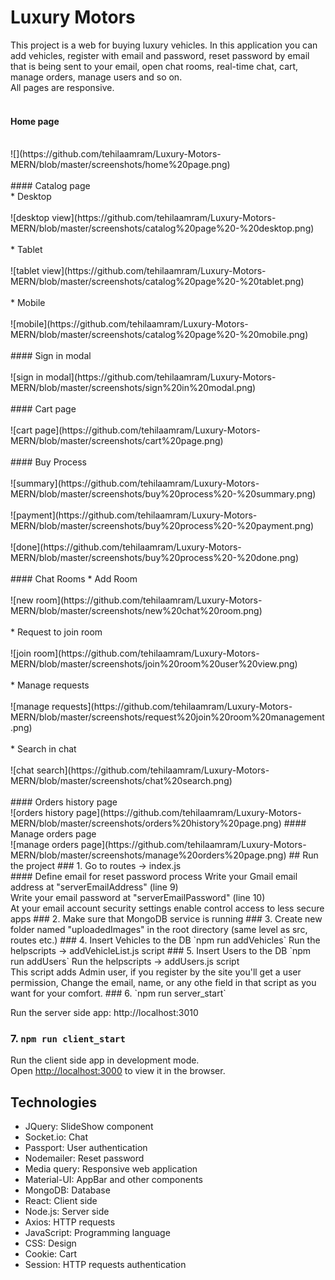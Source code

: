 # Luxury Motors
This project is a web for buying luxury vehicles. In this application you can add vehicles, register with email and password, reset password by email that is being sent to your email, open chat rooms, real-time chat, cart, manage orders, manage users and so on. <br />
All pages are responsive. <br /> <br />
#### Home page
<br />
![](https://github.com/tehilaamram/Luxury-Motors-MERN/blob/master/screenshots/home%20page.png)
<br /> <br />
#### Catalog page <br />
* Desktop <br /> <br />
![desktop view](https://github.com/tehilaamram/Luxury-Motors-MERN/blob/master/screenshots/catalog%20page%20-%20desktop.png)
<br /> <br />
* Tablet <br /> <br />
![tablet view](https://github.com/tehilaamram/Luxury-Motors-MERN/blob/master/screenshots/catalog%20page%20-%20tablet.png)
<br /> <br />
* Mobile <br /> <br />
![mobile](https://github.com/tehilaamram/Luxury-Motors-MERN/blob/master/screenshots/catalog%20page%20-%20mobile.png)
<br /> <br />
#### Sign in modal
<br /> <br />
![sign in modal](https://github.com/tehilaamram/Luxury-Motors-MERN/blob/master/screenshots/sign%20in%20modal.png)
<br /> <br />
#### Cart page
<br /> <br />
![cart page](https://github.com/tehilaamram/Luxury-Motors-MERN/blob/master/screenshots/cart%20page.png)
<br /> <br />
#### Buy Process
<br /> <br />
![summary](https://github.com/tehilaamram/Luxury-Motors-MERN/blob/master/screenshots/buy%20process%20-%20summary.png)
<br/> <br/>
![payment](https://github.com/tehilaamram/Luxury-Motors-MERN/blob/master/screenshots/buy%20process%20-%20payment.png)
<br/><br/>
![done](https://github.com/tehilaamram/Luxury-Motors-MERN/blob/master/screenshots/buy%20process%20-%20done.png)
<br/><br/>
#### Chat Rooms
* Add Room
<br /> <br />
![new room](https://github.com/tehilaamram/Luxury-Motors-MERN/blob/master/screenshots/new%20chat%20room.png)
<br/><br/>
* Request to join room
<br/><br/>
![join room](https://github.com/tehilaamram/Luxury-Motors-MERN/blob/master/screenshots/join%20room%20user%20view.png)
<br/><br/>
* Manage requests
<br/><br/>
![manage requests](https://github.com/tehilaamram/Luxury-Motors-MERN/blob/master/screenshots/request%20join%20room%20management.png)
<br/><br/>
* Search in chat
<br/><br/>
![chat search](https://github.com/tehilaamram/Luxury-Motors-MERN/blob/master/screenshots/chat%20search.png)
<br/> <br/>
#### Orders history page
<br />
![orders history page](https://github.com/tehilaamram/Luxury-Motors-MERN/blob/master/screenshots/orders%20history%20page.png)
#### Manage orders page
<br/>
![manage orders page](https://github.com/tehilaamram/Luxury-Motors-MERN/blob/master/screenshots/manage%20orders%20page.png)
## Run the project
### 1. Go to routes -> index.js <br />
#### Define email for reset password process
Write your Gmail email address at "serverEmailAddress" (line 9) <br />
Write your email password at "serverEmailPassword" (line 10) <br />
At your email account security settings enable control access to less secure apps
### 2. Make sure that MongoDB service is running
### 3. Create new folder named "uploadedImages" in the root directory (same level as src, routes etc.)
### 4. Insert Vehicles to the DB `npm run addVehicles`
Run the helpscripts -> addVehicleList.js script
### 5. Insert Users to the DB `npm run addUsers`
Run the helpscripts -> addUsers.js script <br />
This script adds Admin user, if you register by the site you'll get a user permission, Change the email, name, or any othe field in that script as you want for your comfort. 
### 6. `npm run server_start`

Run the server side app: http://localhost:3010

### 7. `npm run client_start`

Run the client side app in development mode.<br />
Open [http://localhost:3000](http://localhost:3000) to view it in the browser. <br/>

## Technologies
* JQuery: SlideShow component
* Socket.io: Chat
* Passport: User authentication
* Nodemailer: Reset password
* Media query: Responsive web application
* Material-UI: AppBar and other components
* MongoDB: Database
* React: Client side
* Node.js: Server side
* Axios: HTTP requests
* JavaScript: Programming language
* CSS: Design
* Cookie: Cart
* Session: HTTP requests authentication
